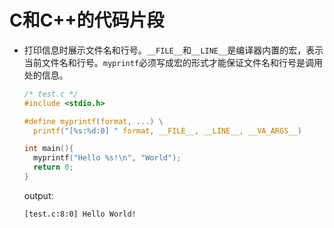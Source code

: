 # C和C++的代码片段

- 打印信息时展示文件名和行号。`__FILE__`和`__LINE__`是编译器内置的宏，表示当前文件名和行号。`myprintf`必须写成宏的形式才能保证文件名和行号是调用处的信息。

  ```c
  /* test.c */
  #include <stdio.h>

  #define myprintf(format, ...) \
    printf("[%s:%d:0] " format, __FILE__, __LINE__, __VA_ARGS__)

  int main(){
    myprintf("Hello %s!\n", "World");
    return 0;
  }
  ```

  output:
  ```
  [test.c:8:0] Hello World!
  ```
